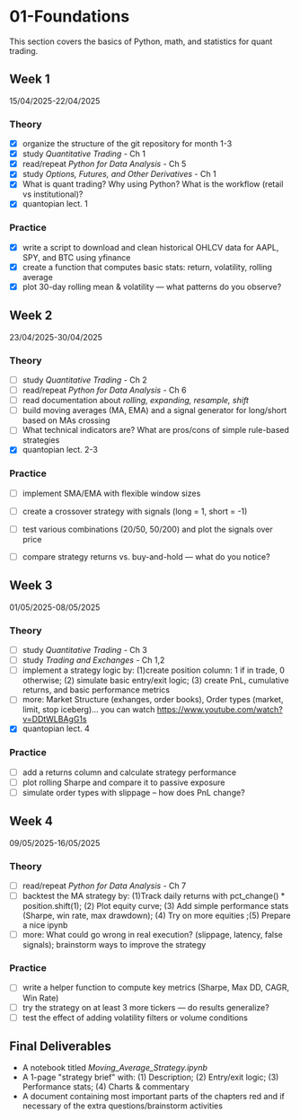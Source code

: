 # 01-Foundations

This section covers the basics of Python, math, and statistics for quant trading.

## Week 1
15/04/2025-22/04/2025

### Theory
- [x] organize the structure of the git repository for month 1-3
- [x] study *Quantitative Trading* - Ch 1
- [x] read/repeat *Python for Data Analysis* - Ch 5
- [x] study *Options, Futures, and Other Derivatives* - Ch 1
- [x] What is quant trading? Why using Python? What is the workflow (retail vs institutional)?
- [x] quantopian lect. 1
### Practice
- [x] write a script to download and clean historical OHLCV data for AAPL, SPY, and BTC using yfinance
- [x] create a function that computes basic stats: return, volatility, rolling average
- [x] plot 30-day rolling mean & volatility — what patterns do you observe?

## Week 2
23/04/2025-30/04/2025

 ### Theory
- [ ] study *Quantitative Trading* - Ch 2
- [ ] read/repeat *Python for Data Analysis* - Ch 6
- [ ] read documentation about *rolling, expanding, resample, shift*
- [ ] build moving averages (MA, EMA) and a signal generator for long/short based on MAs crossing 
- [ ] What technical indicators are? What are pros/cons of simple rule-based strategies
- [x] quantopian lect. 2-3
### Practice
- [ ] implement SMA/EMA with flexible window sizes
- [ ] create a crossover strategy with signals (long = 1, short = -1)
- [ ] test various combinations (20/50, 50/200) and plot the signals over price
- [ ] compare strategy returns vs. buy-and-hold — what do you notice?
 

## Week 3
01/05/2025-08/05/2025 

### Theory
- [ ] study *Quantitative Trading* - Ch 3
- [ ] study *Trading and Exchanges* - Ch 1,2
- [ ] implement a strategy logic by: (1)create position column: 1 if in trade, 0 otherwise; (2) simulate basic entry/exit logic; (3) create PnL, cumulative returns, and basic performance metrics 
- [ ] more: Market Structure (exhanges, order books), Order types (market, limit, stop iceberg)... you can watch https://www.youtube.com/watch?v=DDtWLBAgG1s
- [x] quantopian lect. 4
### Practice
- [ ] add a returns column and calculate strategy performance
- [ ] plot rolling Sharpe and compare it to passive exposure
- [ ] simulate order types with slippage – how does PnL change?

## Week 4
09/05/2025-16/05/2025

### Theory
- [ ] read/repeat *Python for Data Analysis* - Ch 7
- [ ] backtest the MA strategy by: (1)Track daily returns with pct_change() * position.shift(1); (2) Plot equity curve; (3) Add simple performance stats (Sharpe, win rate, max drawdown); (4) Try on more equities ;(5) Prepare a nice ipynb
- [ ] more: What could go wrong in real execution? (slippage, latency, false signals); brainstorm ways to improve the strategy
### Practice
- [ ] write a helper function to compute key metrics (Sharpe, Max DD, CAGR, Win Rate)
- [ ] try the strategy on at least 3 more tickers — do results generalize?
- [ ] test the effect of adding volatility filters or volume conditions

## Final Deliverables
- A notebook titled *Moving_Average_Strategy.ipynb*
- A 1-page "strategy brief" with: (1) Description; (2) Entry/exit logic; (3) Performance stats; (4) Charts & commentary
- A document containing most important parts of the chapters red and if necessary of the extra questions/brainstorm activities

